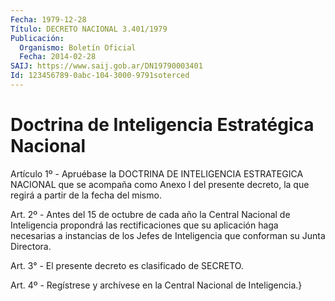 ```yaml
---
Fecha: 1979-12-28
Título: DECRETO NACIONAL 3.401/1979
Publicación:
  Organismo: Boletín Oficial
  Fecha: 2014-02-28
SAIJ: https://www.saij.gob.ar/DN19790003401
Id: 123456789-0abc-104-3000-9791soterced
---
```

# Doctrina de Inteligencia Estratégica Nacional

<a id="1"></a>
Artículo 1º - Apruébase la DOCTRINA DE INTELIGENCIA ESTRATEGICA NACIONAL que se acompaña como Anexo I del presente decreto, la que regirá a partir de la fecha del mismo.

<a id="2"></a>
Art. 2º - Antes del 15 de octubre de cada año la Central Nacional de Inteligencia propondrá las rectificaciones que su aplicación haga necesarias a instancias de los Jefes de Inteligencia que conforman su Junta Directora.

<a id="3"></a>
Art. 3° - El presente decreto es clasificado de SECRETO.

<a id="4"></a>
Art. 4º - Regístrese y archívese en la Central Nacional de Inteligencia.}
